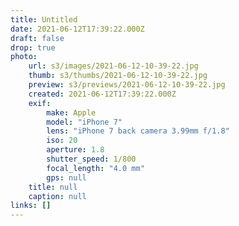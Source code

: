 ```yaml
---
title: Untitled
date: 2021-06-12T17:39:22.000Z
draft: false
drop: true
photo:
    url: s3/images/2021-06-12-10-39-22.jpg
    thumb: s3/thumbs/2021-06-12-10-39-22.jpg
    preview: s3/previews/2021-06-12-10-39-22.jpg
    created: 2021-06-12T17:39:22.000Z
    exif:
        make: Apple
        model: "iPhone 7"
        lens: "iPhone 7 back camera 3.99mm f/1.8"
        iso: 20
        aperture: 1.8
        shutter_speed: 1/800
        focal_length: "4.0 mm"
        gps: null
    title: null
    caption: null
links: []
---
```

